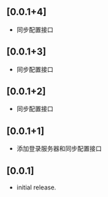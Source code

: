 ## [0.0.1+4]

* 同步配置接口

## [0.0.1+3]

* 同步配置接口

## [0.0.1+2]

* 同步配置接口

## [0.0.1+1]

* 添加登录服务器和同步配置接口

## [0.0.1]

* initial release.
